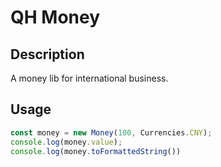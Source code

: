 # QH Money
## Description
A money lib for international business.

## Usage
```Typescript
const money = new Money(100, Currencies.CNY);
console.log(money.value);
console.log(money.toFormattedString())
```